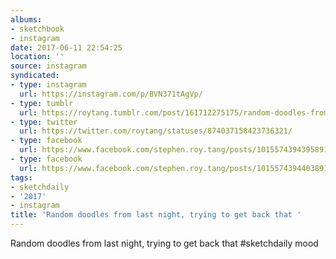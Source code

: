 ```yaml
---
albums:
- sketchbook
- instagram
date: 2017-06-11 22:54:25
location: ''
source: instagram
syndicated:
- type: instagram
  url: https://instagram.com/p/BVN371tAgVp/
- type: tumblr
  url: https://roytang.tumblr.com/post/161712275175/random-doodles-from-last-night-trying-to-get-back
- type: twitter
  url: https://twitter.com/roytang/statuses/874037158423736321/
- type: facebook
  url: https://www.facebook.com/stephen.roy.tang/posts/10155743943958912
- type: facebook
  url: https://www.facebook.com/stephen.roy.tang/posts/10155743944038912
tags:
- sketchdaily
- '2017'
- instagram
title: 'Random doodles from last night, trying to get back that '
---
```


Random doodles from last night, trying to get back that #sketchdaily mood